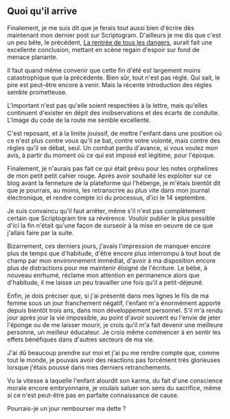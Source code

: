 ## Quoi qu'il arrive

Finalement, je me suis dit que je ferais tout aussi bien d'écrire dès maintenant mon dernier post sur Scriptogram. D'ailleurs je me dis que c'est un peu bête, le précédent, [La rentrée de tous les dangers][1], aurait fait une excellente conclusion, mettant en scène regain d'espoir sur fond de menace planante.

[1]: http://scriptogr.am/fbenoiton/post/la-rentree-de-tous-les-dangers

Il faut quand même convenir que cette fin d'été est largement moins catastrophique que la précédente. Bien sûr, tout n'est pas réglé. Qui sait, le pire est peut-être encore à venir. Mais la récente introduction des règles semble prometteuse. 

L'important n'est pas qu'elle soient respectées à la lettre, mais qu'elles continuent d'exister en dépit des inobservations et des écarts de conduite. L'image du code de la route me semble excellente.

C'est reposant, et à la limite jouissif, de mettre l'enfant dans une position où ce n'est plus contre vous qu'il se bat, contre votre volonté, mais contre des règles qu'il se débat, seul. Un combat perdu d'avance, si vous voulez mon avis, à partir du moment où ce qui est imposé est légitime, pour l'époque.

Finalement, je n'aurais pas fait ce qui était prévu pour les notes orphelines de mon petit petit cahier rouge. Après avoir souhaité les exploiter sur ce blog avant la fermeture de la plateforme qui l'héberge, je m'étais bientôt dit que je pourrais, au moins, les retranscrire au plus vite dans mon journal électronique, et rendre compte ici du processus, d'ici le 14 septembre.

Je suis convaincu qu'il faut arrêter, même s'il n'est pas complètement certain que Scriptogram tire sa révérence. Vouloir publier le plus possible d'ici la fin n'était qu'une façon de surseoir à la mise en oeuvre de ce que j'allais faire par la suite.

Bizarrement, ces derniers jours, j'avais l'impression de manquer encore plus de temps que d'habitude, d'être encore plus interrompu à tout bout de champ par mon environnement immédiat, d'avoir à ma disposition encore plus de distractions pour me maintenir éloigné de l'écriture. Le bébé, à nouveau enrhumé, réclame mon attention en permanence alors que d'habitude, il me laisse un peu travailler une fois qu'il a petit-déjeuné.

Enfin, je dois préciser que, si j'ai présenté dans mes lignes le fils de ma femme sous un jour franchement négatif, l'enfant m'a énormément apporté depuis bientôt trois ans, dans mon développement personnel. S'il m'a rendu jour après jour la vie impossible, au point d'avoir souvent eu l'envie de jeter l'éponge ou de me laisser mourir, je crois qu'il m'a fait devenir une meilleure personne, un meilleur éducateur. Je crois même commencer à en sentir les effets bénéfiques dans d'autres secteurs de ma vie.

J'ai dû beaucoup prendre sur moi et j'ai pu me rendre compte que, comme tout le monde, je pouvais avoir des réactions pas forcément très glorieuses lorsque j'étais poussé dans mes derniers retranchements.

Vu la vitesse à laquelle l'enfant alourdit son karma, du fait d'une conscience morale encore embryonnaire, je voulais saluer son sens du sacrifice, même si ce n'est peut-être pas en parfaite connaissance de cause.

Pourrais-je un jour rembourser ma dette ?
